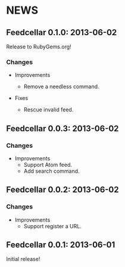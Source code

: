 # NEWS

## Feedcellar 0.1.0: 2013-06-02

Release to RubyGems.org!

### Changes

  * Improvements
    * Remove a needless command.

  * Fixes
    * Rescue invalid feed.

## Feedcellar 0.0.3: 2013-06-02

### Changes

  * Improvements
    * Support Atom feed.
    * Add search command.

## Feedcellar 0.0.2: 2013-06-02

### Changes

  * Improvements
    * Support register a URL.

## Feedcellar 0.0.1: 2013-06-01

Initial release!
